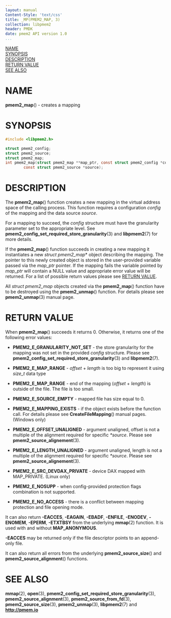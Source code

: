 ```yaml
---
layout: manual
Content-Style: 'text/css'
title: _MP(PMEM2_MAP, 3)
collection: libpmem2
header: PMDK
date: pmem2 API version 1.0
...
```


[comment]: <> (SPDX-License-Identifier: BSD-3-Clause)
[comment]: <> (Copyright 2019-2020, Intel Corporation)

[comment]: <> (pmem2_map.3 -- man page for libpmem2 pmem2_map operation)

[NAME](#name)<br />
[SYNOPSIS](#synopsis)<br />
[DESCRIPTION](#description)<br />
[RETURN VALUE](#return-value)<br />
[SEE ALSO](#see-also)<br />

# NAME #

**pmem2_map**() - creates a mapping

# SYNOPSIS #

```c
#include <libpmem2.h>

struct pmem2_config;
struct pmem2_source;
struct pmem2_map;
int pmem2_map(struct pmem2_map **map_ptr, const struct pmem2_config *config,
		const struct pmem2_source *source);
```

# DESCRIPTION #

The **pmem2_map**() function creates a new mapping in the virtual address space
of the calling process. This function requires a configuration
*config* of the mapping and the data source *source*.

For a mapping to succeed, the *config* structure must have the granularity
parameter set to the appropriate level. See **pmem2_config_set_required_store_granularity**(3)
and **libpmem2**(7) for more details.

If the **pmem2_map**() function succeeds in creating a new mapping it
instantiates a new *struct pmem2_map** object describing the mapping. The
pointer to this newly created object is stored in the user-provided variable
passed via the *map_ptr* pointer. If the mapping fails the variable pointed by
*map_ptr* will contain a NULL value and appropriate error value will be
returned. For a list of possible return values please see
[RETURN VALUE](#return-value).

All *struct pmem2_map* objects created via the **pmem2_map**() function have to
be destroyed using the **pmem2_unmap**() function. For details please see
**pmem2_unmap**(3) manual page.

# RETURN VALUE #

When **pmem2_map**() succeeds it returns 0. Otherwise, it returns
one of the following error values:

* **PMEM2_E_GRANULARITY_NOT_SET** - the store granularity for the mapping was
not set in the provided *config* structure. Please see **pmem2_config_set_required_store_granularity**(3)
and **libpmem2**(7).

* **PMEM2_E_MAP_RANGE** - *offset* + *length* is too big to represent it using
*size_t* data type

* **PMEM2_E_MAP_RANGE** - end of the mapping (*offset* + *length*) is outside
of the file. The file is too small.

* **PMEM2_E_SOURCE_EMPTY** - mapped file has size equal to 0.

* **PMEM2_E_MAPPING_EXISTS** - if the object exists before the function call.
For details please see **CreateFileMapping**() manual pages. (Windows only)

* **PMEM2_E_OFFSET_UNALIGNED** - argument unaligned, offset is not a multiple of
the alignment required for specific *\*source*. Please see
**pmem2_source_alignement**(3).

* **PMEM2_E_LENGTH_UNALIGNED** - argument unaligned, length is not a multiple of
the alignment required for specific *\*source*. Please see
**pmem2_source_alignement**(3).

* **PMEM2_E_SRC_DEVDAX_PRIVATE** - device DAX mapped with MAP_PRIVATE. (Linux only)

* **PMEM2_E_NOSUPP** - when config-provided protection flags combination is not supported.

* **PMEM2_E_NO_ACCESS** - there is a conflict between mapping protection and file opening mode.

It can also return **-EACCES**, **-EAGAIN**, **-EBADF**, **-ENFILE**,
**-ENODEV**, **-ENOMEM**, **-EPERM**, **-ETXTBSY** from the underlying
**mmap**(2) function. It is used with and without **MAP_ANONYMOUS**.

**-EACCES** may be returned only if the file descriptor points to an
append-only file.

It can also return all errors from the underlying
**pmem2_source_size**() and **pmem2_source_alignment**() functions.

# SEE ALSO #

**mmap**(2), **open**(3),
**pmem2_config_set_required_store_granularity**(3),
**pmem2_source_alignment**(3), **pmem2_source_from_fd**(3),
**pmem2_source_size**(3), **pmem2_unmap**(3),
**libpmem2**(7) and **<http://pmem.io>**
